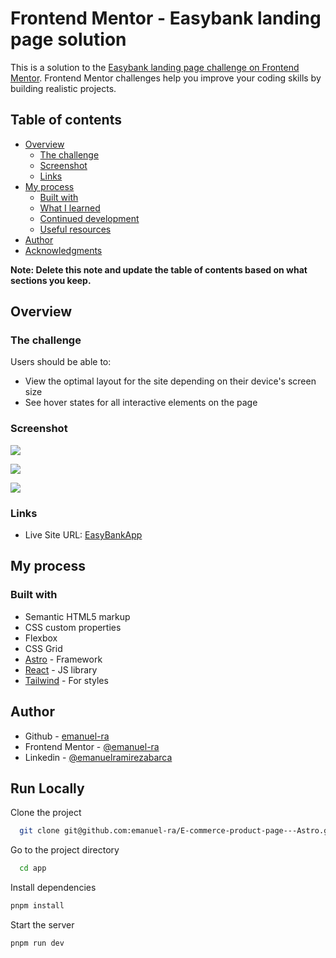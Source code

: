 # Frontend Mentor - Easybank landing page solution

This is a solution to the [Easybank landing page challenge on Frontend Mentor](https://www.frontendmentor.io/challenges/easybank-landing-page-WaUhkoDN). Frontend Mentor challenges help you improve your coding skills by building realistic projects.

## Table of contents

- [Overview](#overview)
  - [The challenge](#the-challenge)
  - [Screenshot](#screenshot)
  - [Links](#links)
- [My process](#my-process)
  - [Built with](#built-with)
  - [What I learned](#what-i-learned)
  - [Continued development](#continued-development)
  - [Useful resources](#useful-resources)
- [Author](#author)
- [Acknowledgments](#acknowledgments)

**Note: Delete this note and update the table of contents based on what sections you keep.**

## Overview

### The challenge

Users should be able to:

- View the optimal layout for the site depending on their device's screen size
- See hover states for all interactive elements on the page

### Screenshot

![](./macbook.jpg)

![](./ipad.jpg)

![](./iphone.jpg)

### Links

- Live Site URL: [EasyBankApp](https://easybank-app-emanuelra94.netlify.app/)

## My process

### Built with

- Semantic HTML5 markup
- CSS custom properties
- Flexbox
- CSS Grid
- [Astro](https://astro.build/) - Framework
- [React](https://reactjs.org/) - JS library
- [Tailwind](https://tailwindcss.com/) - For styles

## Author

- Github - [emanuel-ra](https://github.com/emanuel-ra/)
- Frontend Mentor - [@emanuel-ra](https://www.frontendmentor.io/profile/emanuel-ra)
- Linkedin - [@emanuelramirezabarca](https://www.linkedin.com/in/emanuelramirezabarca/)

## Run Locally

Clone the project

```bash
  git clone git@github.com:emanuel-ra/E-commerce-product-page---Astro.git
```

Go to the project directory

```bash
  cd app
```

Install dependencies

```bash
pnpm install
```

Start the server

```bash
pnpm run dev
```
